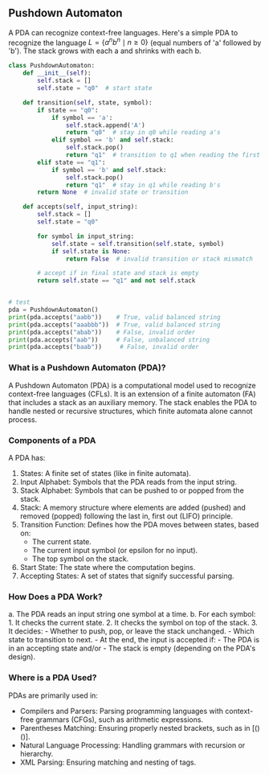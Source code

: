 
## Pushdown Automaton

A PDA can recognize context-free languages. Here's a simple PDA to recognize
the language $L = \{ a^n b^n \mid n \geq 0 \}$  (equal numbers of 'a' followed by 'b').
The stack grows with each a and shrinks with each b.

```python
class PushdownAutomaton:
    def __init__(self):
        self.stack = []
        self.state = "q0"  # start state

    def transition(self, state, symbol):
        if state == "q0":
            if symbol == 'a':
                self.stack.append('A')
                return "q0"  # stay in q0 while reading a's
            elif symbol == 'b' and self.stack:
                self.stack.pop()
                return "q1"  # transition to q1 when reading the first b
        elif state == "q1":
            if symbol == 'b' and self.stack:
                self.stack.pop()
                return "q1"  # stay in q1 while reading b's
        return None  # invalid state or transition

    def accepts(self, input_string):
        self.stack = []
        self.state = "q0"

        for symbol in input_string:
            self.state = self.transition(self.state, symbol)
            if self.state is None:
                return False  # invalid transition or stack mismatch

        # accept if in final state and stack is empty
        return self.state == "q1" and not self.stack


# test
pda = PushdownAutomaton()
print(pda.accepts("aabb"))    # True, valid balanced string
print(pda.accepts("aaabbb"))  # True, valid balanced string
print(pda.accepts("abab"))    # False, invalid order
print(pda.accepts("aab"))     # False, unbalanced string
print(pda.accepts("baab"))     # False, invalid order
```


### What is a Pushdown Automaton (PDA)?

A Pushdown Automaton (PDA) is a computational model used to recognize
context-free languages (CFLs). It is an extension of a finite automaton
(FA) that includes a stack as an auxiliary memory. The stack enables the
PDA to handle nested or recursive structures, which finite automata alone
cannot process.


### Components of a PDA

A PDA has:
1. States: A finite set of states (like in finite automata).
2. Input Alphabet: Symbols that the PDA reads from the input string.
3. Stack Alphabet: Symbols that can be pushed to or popped from the stack.
4. Stack: A memory structure where elements are added (pushed) and removed
   (popped) following the last in, first out (LIFO) principle.
5. Transition Function: Defines how the PDA moves between states, based on:
    - The current state.
    - The current input symbol (or epsilon for no input).
    - The top symbol on the stack.
6. Start State: The state where the computation begins.
7. Accepting States: A set of states that signify successful parsing.


### How Does a PDA Work?

a. The PDA reads an input string one symbol at a time.
b. For each symbol:
    1. It checks the current state.
    2. It checks the symbol on top of the stack.
    3. It decides:
	    - Whether to push, pop, or leave the stack unchanged.
	    - Which state to transition to next.
	    - At the end, the input is accepted if:
    	    - The PDA is in an accepting state and/or
	        - The stack is empty (depending on the PDA's design).


### Where is a PDA Used?

PDAs are primarily used in:
* Compilers and Parsers: Parsing programming languages with context-free grammars (CFGs), such as arithmetic expressions.
* Parentheses Matching: Ensuring properly nested brackets, such as in ${[()()]}$.
* Natural Language Processing: Handling grammars with recursion or hierarchy.
* XML Parsing: Ensuring matching and nesting of tags.
